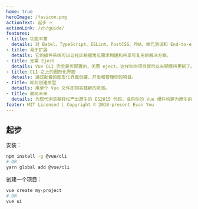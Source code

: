 ```yaml
---
home: true
heroImage: /favicon.png
actionText: 起步 →
actionLink: /zh/guide/
features:
- title: 功能丰富
  details: 对 Babel、TypeScript、ESLint、PostCSS、PWA、单元测试和 End-to-end 测试提供开箱即用的支持。
- title: 易于扩展
  details: 它的插件系统可以让社区根据常见需求构建和共享可复用的解决方案。
- title: 无需 Eject
  details: Vue CLI 完全是可配置的，无需 eject。这样你的项目就可以长期保持更新了。
- title: CLI 之上的图形化界面
  details: 通过配套的图形化界面创建、开发和管理你的项目。
- title: 即刻创建原型
  details: 用单个 Vue 文件即刻实践新的灵感。
- title: 面向未来
  details: 为现代浏览器轻松产出原生的 ES2015 代码，或将你的 Vue 组件构建为原生的 Web Components 组件。
footer: MIT Licensed | Copyright © 2018-present Evan You
---
```


## 起步

安装：

```bash
npm install -g @vue/cli
# OR
yarn global add @vue/cli
```

创建一个项目：

```bash
vue create my-project
# OR
vue ui
```

